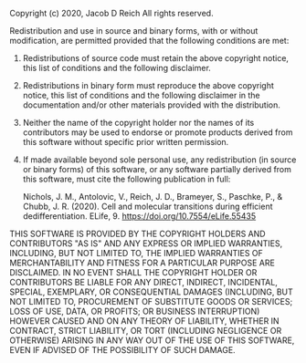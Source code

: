 Copyright (c) 2020, Jacob D Reich
All rights reserved.

Redistribution and use in source and binary forms, with or without
modification, are permitted provided that the following conditions are met:

1. Redistributions of source code must retain the above copyright notice, this
   list of conditions and the following disclaimer.

2. Redistributions in binary form must reproduce the above copyright notice,
   this list of conditions and the following disclaimer in the documentation
   and/or other materials provided with the distribution.

3. Neither the name of the copyright holder nor the names of its
   contributors may be used to endorse or promote products derived from
   this software without specific prior written permission.

4. If made available beyond sole personal use, any redistribution
   (in source or binary forms) of this software, or any
   software partially derived from this software, must cite the following
   publication in full:

    Nichols, J. M., Antolovic, V., Reich, J. D., Brameyer, S., Paschke, P., & Chubb, J. R. (2020).
    Cell and molecular transitions during efficient dedifferentiation.
    ELife, 9. https://doi.org/10.7554/eLife.55435


THIS SOFTWARE IS PROVIDED BY THE COPYRIGHT HOLDERS AND CONTRIBUTORS "AS IS"
AND ANY EXPRESS OR IMPLIED WARRANTIES, INCLUDING, BUT NOT LIMITED TO, THE
IMPLIED WARRANTIES OF MERCHANTABILITY AND FITNESS FOR A PARTICULAR PURPOSE ARE
DISCLAIMED. IN NO EVENT SHALL THE COPYRIGHT HOLDER OR CONTRIBUTORS BE LIABLE
FOR ANY DIRECT, INDIRECT, INCIDENTAL, SPECIAL, EXEMPLARY, OR CONSEQUENTIAL
DAMAGES (INCLUDING, BUT NOT LIMITED TO, PROCUREMENT OF SUBSTITUTE GOODS OR
SERVICES; LOSS OF USE, DATA, OR PROFITS; OR BUSINESS INTERRUPTION) HOWEVER
CAUSED AND ON ANY THEORY OF LIABILITY, WHETHER IN CONTRACT, STRICT LIABILITY,
OR TORT (INCLUDING NEGLIGENCE OR OTHERWISE) ARISING IN ANY WAY OUT OF THE USE
OF THIS SOFTWARE, EVEN IF ADVISED OF THE POSSIBILITY OF SUCH DAMAGE.
